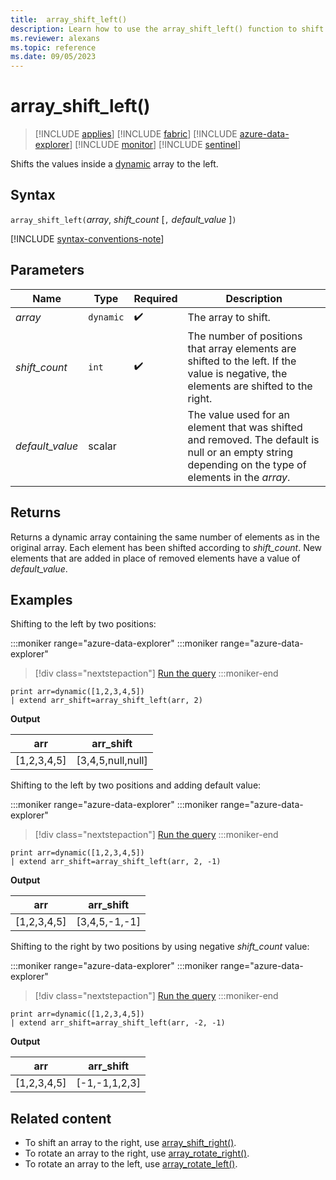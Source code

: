 ```yaml
---
title:  array_shift_left()
description: Learn how to use the array_shift_left() function to shift the values inside a dynamic array to the left.
ms.reviewer: alexans
ms.topic: reference
ms.date: 09/05/2023
---
```

# array_shift_left()

> [!INCLUDE [applies](../includes/applies-to-version/applies.md)] [!INCLUDE [fabric](../includes/applies-to-version/fabric.md)] [!INCLUDE [azure-data-explorer](../includes/applies-to-version/azure-data-explorer.md)] [!INCLUDE [monitor](../includes/applies-to-version/monitor.md)] [!INCLUDE [sentinel](../includes/applies-to-version/sentinel.md)]

Shifts the values inside a [dynamic](../query/scalar-data-types/dynamic.md) array to the left.

## Syntax

`array_shift_left(`*array*, *shift_count* [`,` *default_value* ]`)`

[!INCLUDE [syntax-conventions-note](../includes/syntax-conventions-note.md)]

## Parameters

| Name | Type | Required | Description |
|--|--|--|--|
|*array* | `dynamic` | :heavy_check_mark: | The array to shift.|
|*shift_count* | `int` |  :heavy_check_mark: | The number of positions that array elements are shifted to the left. If the value is negative, the elements are shifted to the right. |
|*default_value* | scalar | | The value used for an element that was shifted and removed. The default is null or an empty string depending on the type of elements in the *array*.|

## Returns

Returns a dynamic array containing the same number of elements as in the original array. Each element has been shifted according to *shift_count*. New elements that are added in place of removed elements have a value of *default_value*.

## Examples

Shifting to the left by two positions:

:::moniker range="azure-data-explorer"
:::moniker range="azure-data-explorer"
> [!div class="nextstepaction"]
> <a href="https://dataexplorer.azure.com/clusters/help/databases/Samples?query=H4sIAAAAAAAAAysoyswrUUgsKrJNqcxLzM1M1og21DHSMdYx0TGN1eTlqlFIrShJzUsBKYkvzshMK7EFshIrIez4nNS0Eg2ggI6CkSYADEKYSUsAAAA=" target="_blank">Run the query</a>
:::moniker-end
```kusto
print arr=dynamic([1,2,3,4,5])
| extend arr_shift=array_shift_left(arr, 2)
```

**Output**

|arr|arr_shift|
|---|---|
|[1,2,3,4,5]|[3,4,5,null,null]|

Shifting to the left by two positions and adding default value:

:::moniker range="azure-data-explorer"
:::moniker range="azure-data-explorer"
> [!div class="nextstepaction"]
> <a href="https://dataexplorer.azure.com/clusters/help/databases/Samples?query=H4sIAAAAAAAAAysoyswrUUgsKrJNqcxLzM1M1og21DHSMdYx0TGN1eTlqlFIrShJzUsBKYkvzshMK7EFshIrIez4nNS0Eg2ggI6CkY6CrqEmAA+qvHJPAAAA" target="_blank">Run the query</a>
:::moniker-end
```kusto
print arr=dynamic([1,2,3,4,5])
| extend arr_shift=array_shift_left(arr, 2, -1)
```

**Output**

|arr|arr_shift|
|---|---|
|[1,2,3,4,5]|[3,4,5,-1,-1]|

Shifting to the right by two positions by using negative *shift_count* value:

:::moniker range="azure-data-explorer"
:::moniker range="azure-data-explorer"
> [!div class="nextstepaction"]
> <a href="https://dataexplorer.azure.com/clusters/help/databases/Samples?query=H4sIAAAAAAAAAysoyswrUUgsKrJNqcxLzM1M1og21DHSMdYx0TGN1eTlqlFIrShJzUsBKYkvzshMK7EFshIrIez4nNS0Eg2ggI6CrhEQG2oCAIeuighQAAAA" target="_blank">Run the query</a>
:::moniker-end
```kusto
print arr=dynamic([1,2,3,4,5])
| extend arr_shift=array_shift_left(arr, -2, -1)
```

**Output**

|arr|arr_shift|
|---|---|
|[1,2,3,4,5]|[-1,-1,1,2,3]|

## Related content

* To shift an array to the right, use [array_shift_right()](array-shift-right-function.md).
* To rotate an array to the right, use [array_rotate_right()](array-rotate-right-function.md).
* To rotate an array to the left, use [array_rotate_left()](array-rotate-left-function.md).
